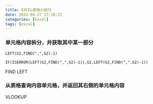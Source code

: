```yaml
---
title: EXCEL使用小技巧
date: 2022-04-27 17:10:21
categories: [Excel]
tags: [excel]
---
```


### 单元格内容拆分，并获取其中某一部分

`LEFT(G2,FIND(",",G2)-1)`

`IF(ISERROR(LEFT(G2,FIND(",",G2)-1)),G2,LEFT(G2,FIND(",",G2)-1))`

FIND
LEFT

### 从表格查询内容单元格，并返回其右侧的单元格内容

VLOOKUP
